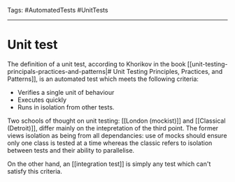 Tags: #AutomatedTests #UnitTests 

---

# Unit test

The definition of a unit test, according to Khorikov in the book [[unit-testing-principals-practices-and-patterns|# Unit Testing Principles, Practices, and Patterns]], is an automated test which meets the following criteria:

* Verifies a single unit of behaviour
* Executes quickly
* Runs in isolation from other tests.

Two schools of thought on unit testing: [[London (mockist)]] and [[Classical (Detroit)]], differ mainly on the intepretation of the third point. The former views isolation as being from all dependancies: use of mocks should ensure only one class is tested at a time whereas the classic refers to isolation between tests and their ability to parallelise.

On the other hand, an [[integration test]] is simply any test which can't satisfy this criteria.